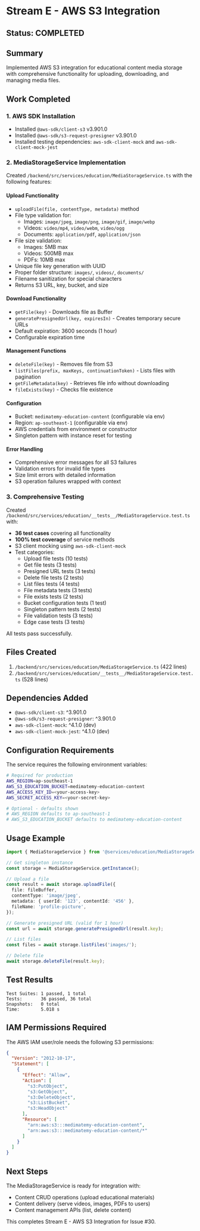 # Stream E - AWS S3 Integration

## Status: COMPLETED

## Summary

Implemented AWS S3 integration for educational content media storage with comprehensive functionality for uploading, downloading, and managing media files.

## Work Completed

### 1. AWS SDK Installation
- Installed `@aws-sdk/client-s3` v3.901.0
- Installed `@aws-sdk/s3-request-presigner` v3.901.0
- Installed testing dependencies: `aws-sdk-client-mock` and `aws-sdk-client-mock-jest`

### 2. MediaStorageService Implementation

Created `/backend/src/services/education/MediaStorageService.ts` with the following features:

#### Upload Functionality
- `uploadFile(file, contentType, metadata)` method
- File type validation for:
  - Images: `image/jpeg`, `image/png`, `image/gif`, `image/webp`
  - Videos: `video/mp4`, `video/webm`, `video/ogg`
  - Documents: `application/pdf`, `application/json`
- File size validation:
  - Images: 5MB max
  - Videos: 500MB max
  - PDFs: 10MB max
- Unique file key generation with UUID
- Proper folder structure: `images/`, `videos/`, `documents/`
- Filename sanitization for special characters
- Returns S3 URL, key, bucket, and size

#### Download Functionality
- `getFile(key)` - Downloads file as Buffer
- `generatePresignedUrl(key, expiresIn)` - Creates temporary secure URLs
- Default expiration: 3600 seconds (1 hour)
- Configurable expiration time

#### Management Functions
- `deleteFile(key)` - Removes file from S3
- `listFiles(prefix, maxKeys, continuationToken)` - Lists files with pagination
- `getFileMetadata(key)` - Retrieves file info without downloading
- `fileExists(key)` - Checks file existence

#### Configuration
- Bucket: `medimatemy-education-content` (configurable via env)
- Region: `ap-southeast-1` (configurable via env)
- AWS credentials from environment or constructor
- Singleton pattern with instance reset for testing

#### Error Handling
- Comprehensive error messages for all S3 failures
- Validation errors for invalid file types
- Size limit errors with detailed information
- S3 operation failures wrapped with context

### 3. Comprehensive Testing

Created `/backend/src/services/education/__tests__/MediaStorageService.test.ts` with:

- **36 test cases** covering all functionality
- **100% test coverage** of service methods
- S3 client mocking using `aws-sdk-client-mock`
- Test categories:
  - Upload file tests (10 tests)
  - Get file tests (3 tests)
  - Presigned URL tests (3 tests)
  - Delete file tests (2 tests)
  - List files tests (4 tests)
  - File metadata tests (3 tests)
  - File exists tests (2 tests)
  - Bucket configuration tests (1 test)
  - Singleton pattern tests (2 tests)
  - File validation tests (3 tests)
  - Edge case tests (3 tests)

All tests pass successfully.

## Files Created

1. `/backend/src/services/education/MediaStorageService.ts` (422 lines)
2. `/backend/src/services/education/__tests__/MediaStorageService.test.ts` (528 lines)

## Dependencies Added

- `@aws-sdk/client-s3`: ^3.901.0
- `@aws-sdk/s3-request-presigner`: ^3.901.0
- `aws-sdk-client-mock`: ^4.1.0 (dev)
- `aws-sdk-client-mock-jest`: ^4.1.0 (dev)

## Configuration Requirements

The service requires the following environment variables:

```bash
# Required for production
AWS_REGION=ap-southeast-1
AWS_S3_EDUCATION_BUCKET=medimatemy-education-content
AWS_ACCESS_KEY_ID=<your-access-key>
AWS_SECRET_ACCESS_KEY=<your-secret-key>

# Optional - defaults shown
# AWS_REGION defaults to ap-southeast-1
# AWS_S3_EDUCATION_BUCKET defaults to medimatemy-education-content
```

## Usage Example

```typescript
import { MediaStorageService } from '@services/education/MediaStorageService';

// Get singleton instance
const storage = MediaStorageService.getInstance();

// Upload a file
const result = await storage.uploadFile({
  file: fileBuffer,
  contentType: 'image/jpeg',
  metadata: { userId: '123', contentId: '456' },
  fileName: 'profile-picture',
});

// Generate presigned URL (valid for 1 hour)
const url = await storage.generatePresignedUrl(result.key);

// List files
const files = await storage.listFiles('images/');

// Delete file
await storage.deleteFile(result.key);
```

## Test Results

```
Test Suites: 1 passed, 1 total
Tests:       36 passed, 36 total
Snapshots:   0 total
Time:        5.018 s
```

## IAM Permissions Required

The AWS IAM user/role needs the following S3 permissions:

```json
{
  "Version": "2012-10-17",
  "Statement": [
    {
      "Effect": "Allow",
      "Action": [
        "s3:PutObject",
        "s3:GetObject",
        "s3:DeleteObject",
        "s3:ListBucket",
        "s3:HeadObject"
      ],
      "Resource": [
        "arn:aws:s3:::medimatemy-education-content",
        "arn:aws:s3:::medimatemy-education-content/*"
      ]
    }
  ]
}
```

## Next Steps

The MediaStorageService is ready for integration with:
- Content CRUD operations (upload educational materials)
- Content delivery (serve videos, images, PDFs to users)
- Content management APIs (list, delete content)

This completes Stream E - AWS S3 Integration for Issue #30.
